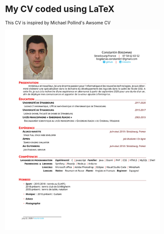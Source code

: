 # My CV coded using LaTeX 

This CV is inspired by Michael Pollind's Awsome CV

![Press to see my CV](cv_BC-1.jpg?raw=true "my CV") 
